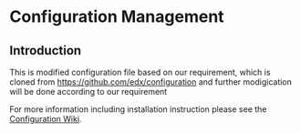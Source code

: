 # Configuration Management

## Introduction

This is modified configuration file based on our requirement, which is cloned  from https://github.com/edx/configuration
and further modigication will be done according to our requirement


For more information including installation instruction please see the [Configuration Wiki](https://github.com/edx/configuration/wiki).
